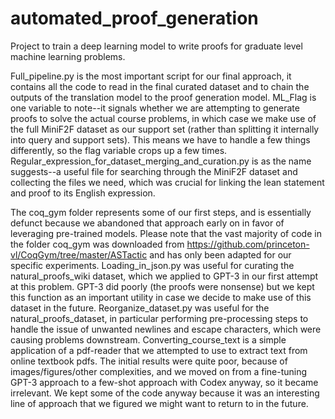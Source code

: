 # automated_proof_generation
Project to train a deep learning model to write proofs for graduate level machine learning problems.


Full_pipeline.py is the most important script for our final approach, it contains all the code to read in the final curated dataset and to chain the outputs of the translation model to the proof generation model. ML_Flag is one variable to note--it signals whether we are attempting to generate proofs to solve the actual course problems, in which case we make use of the full MiniF2F dataset as our support set (rather than splitting it internally into query and support sets). This means we have to handle a few things differently, so the flag variable crops up a few times.
Regular_expression_for_dataset_merging_and_curation.py is as the name suggests--a useful file for searching through the MiniF2F dataset and collecting the files we need, which was crucial for linking the lean statement and proof to its English expression.

The coq_gym folder represents some of our first steps, and is essentially defunct because we abandoned that approach early on in favor of leveraging pre-trained models. Please note that the vast majority of code in the folder coq_gym was downloaded from https://github.com/princeton-vl/CoqGym/tree/master/ASTactic 
and has only been adapted for our specific experiments.
Loading_in_json.py was useful for curating the natural_proofs_wiki dataset, which we applied to GPT-3 in our first attempt at this problem. GPT-3 did poorly (the proofs were nonsense) but we kept this function as an important utility in case we decide to make use of this dataset in the future.
Reorganize_dataset.py was useful for the natural_proofs_dataset, in particular performing pre-processing steps to handle the issue of unwanted newlines and escape
characters, which were causing problems downstream.
Converting_course_text is a simple application of a pdf-reader that we attempted to use to extract text from online textbook pdfs. The initial results were quite poor, because of images/figures/other complexities, and we moved on from a fine-tuning GPT-3 approach to a few-shot approach with Codex anyway, so it became irrelevant. We kept some of the code anyway because it was an interesting line of approach that we figured we might want to return to in the future.
